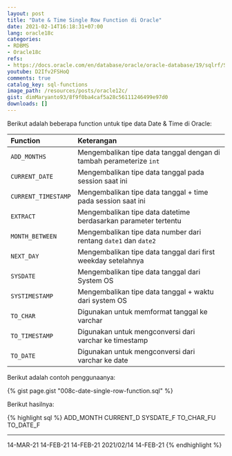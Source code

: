 ```yaml
---
layout: post
title: "Date & Time Single Row Function di Oracle"
date: 2021-02-14T16:18:31+07:00
lang: oracle18c
categories:
- RDBMS
- Oracle18c
refs: 
- https://docs.oracle.com/en/database/oracle/oracle-database/19/sqlrf/Single-Row-Functions.html#GUID-5652DBC2-41C7-4F07-BEDD-DAF620E35F3C
youtube: D2Ifv2FSHoQ
comments: true
catalog_key: sql-functions
image_path: /resources/posts/oracle12c/
gist: dimMaryanto93/8f9f0ba4caf5a28c56111246499e97d0
downloads: []
---
```


Berikut adalah beberapa function untuk tipe data Date & Time di Oracle:

| Function              | Keterangan                                                            |
|:----------            |:----------------------------------                                    |
| `ADD_MONTHS`          | Mengembalikan tipe data tanggal dengan di tambah perameterize `int`   |
| `CURRENT_DATE`        | Mengembalikan tipe data tanggal pada session saat ini                 |
| `CURRENT_TIMESTAMP`   | Mengembalikan tipe data tanggal + time pada session saat ini          |
| `EXTRACT`             | Mengembalikan tipe data datetime berdasarkan parameter tertentu       |
| `MONTH_BETWEEN`       | Mengembalikan tipe data number dari rentang `date1` dan `date2`       |
| `NEXT_DAY`            | Mengembalikan tipe data tanggal dari first weekday setelahnya         |
| `SYSDATE`             | Mengembalikan tipe data tanggal dari System OS                        |
| `SYSTIMESTAMP`        | Mengembalikan tipe data tanggal + waktu dari system OS                |
| `TO_CHAR`             | Digunakan untuk memformat tanggal ke varchar                          |
| `TO_TIMESTAMP`        | Digunakan untuk mengconversi dari varchar ke timestamp                |
| `TO_DATE`             | Digunakan untuk mengconversi dari varchar ke date                     |

Berikut adalah contoh penggunaanya:

{% gist page.gist "008c-date-single-row-function.sql" %}

Berikut hasilnya:

{% highlight sql %}
ADD_MONTH CURRENT_D SYSDATE_F TO_CHAR_FU TO_DATE_F
--------- --------- --------- ---------- ---------
14-MAR-21 14-FEB-21 14-FEB-21 2021/02/14 14-FEB-21
{% endhighlight %}